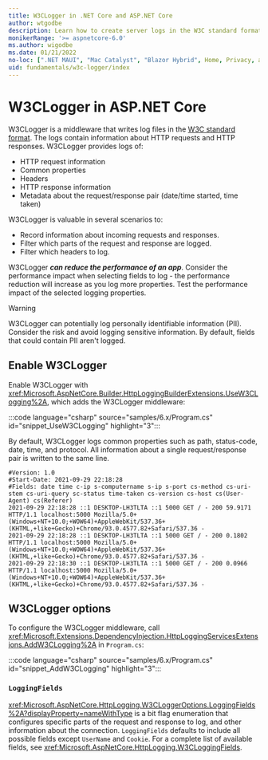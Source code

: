```yaml
---
title: W3CLogger in .NET Core and ASP.NET Core
author: wtgodbe
description: Learn how to create server logs in the W3C standard format.
monikerRange: '>= aspnetcore-6.0'
ms.author: wigodbe
ms.date: 01/21/2022
no-loc: [".NET MAUI", "Mac Catalyst", "Blazor Hybrid", Home, Privacy, appsettings.json, "ASP.NET Core Identity", cookie, Cookie, Blazor, "Blazor Server", "Blazor WebAssembly", "Identity", "Let's Encrypt", Razor, SignalR]
uid: fundamentals/w3c-logger/index
---
```


# W3CLogger in ASP.NET Core

W3CLogger is a middleware that writes log files in the [W3C standard format](https://www.w3.org/TR/WD-logfile.html). The logs contain information about HTTP requests and HTTP responses. W3CLogger provides logs of:

* HTTP request information
* Common properties
* Headers
* HTTP response information
* Metadata about the request/response pair (date/time started, time taken)

W3CLogger is valuable in several scenarios to:

* Record information about incoming requests and responses.
* Filter which parts of the request and response are logged.
* Filter which headers to log.

W3CLogger ***can reduce the performance of an app***. Consider the performance impact when selecting fields to log - the performance reduction will increase as you log more properties. Test the performance impact of the selected logging properties.

> [!WARNING]
> W3CLogger can potentially log personally identifiable information (PII). Consider the risk and avoid logging sensitive information. By default, fields that could contain PII aren't logged.

## Enable W3CLogger

Enable W3CLogger with <xref:Microsoft.AspNetCore.Builder.HttpLoggingBuilderExtensions.UseW3CLogging%2A>, which adds the W3CLogger middleware:

:::code language="csharp" source="samples/6.x/Program.cs" id="snippet_UseW3CLogging" highlight="3":::

By default, W3CLogger logs common properties such as path, status-code, date, time, and protocol. All information about a single request/response pair is written to the same line.

```
#Version: 1.0
#Start-Date: 2021-09-29 22:18:28
#Fields: date time c-ip s-computername s-ip s-port cs-method cs-uri-stem cs-uri-query sc-status time-taken cs-version cs-host cs(User-Agent) cs(Referer)
2021-09-29 22:18:28 ::1 DESKTOP-LH3TLTA ::1 5000 GET / - 200 59.9171 HTTP/1.1 localhost:5000 Mozilla/5.0+(Windows+NT+10.0;+WOW64)+AppleWebKit/537.36+(KHTML,+like+Gecko)+Chrome/93.0.4577.82+Safari/537.36 -
2021-09-29 22:18:28 ::1 DESKTOP-LH3TLTA ::1 5000 GET / - 200 0.1802 HTTP/1.1 localhost:5000 Mozilla/5.0+(Windows+NT+10.0;+WOW64)+AppleWebKit/537.36+(KHTML,+like+Gecko)+Chrome/93.0.4577.82+Safari/537.36 -
2021-09-29 22:18:30 ::1 DESKTOP-LH3TLTA ::1 5000 GET / - 200 0.0966 HTTP/1.1 localhost:5000 Mozilla/5.0+(Windows+NT+10.0;+WOW64)+AppleWebKit/537.36+(KHTML,+like+Gecko)+Chrome/93.0.4577.82+Safari/537.36 -
```

## W3CLogger options

To configure the W3CLogger middleware, call <xref:Microsoft.Extensions.DependencyInjection.HttpLoggingServicesExtensions.AddW3CLogging%2A> in `Program.cs`:

:::code language="csharp" source="samples/6.x/Program.cs" id="snippet_AddW3CLogging" highlight="3":::

### `LoggingFields`

<xref:Microsoft.AspNetCore.HttpLogging.W3CLoggerOptions.LoggingFields%2A?displayProperty=nameWithType> is a bit flag enumeration that configures specific parts of the request and response to log, and other information about the connection. `LoggingFields` defaults to include all possible fields except `UserName` and `Cookie`. For a complete list of available fields, see <xref:Microsoft.AspNetCore.HttpLogging.W3CLoggingFields>.
